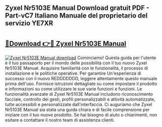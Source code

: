 ## Zyxel Nr5103E Manual Download gratuit PDF - Part-vC7 Italiano Manuale del proprietario del servizio YE7XR

# <h2><a href="http://dfe2rpo.blite.top/?on=Zyxel+Nr5103E+Manual">🔗Download 👉🔴 Zyxel Nr5103E Manual</a></h2>

[![Zyxel Nr5103E Manual download](https://i.imgur.com/lujVjoI.png)](http://dfe2rpo.blite.top/?on=Zyxel+Nr5103E+Manual)
Cominciamo! Questa guida per l'utente è il tuo passaporto per il mondo delle possibilità con il tuo nuovo Zyxel Nr5103E Manual. Acquisire familiarità con le funzionalità, il processo di installazione e le politiche operative. Per garantire Un'esperienza di successo con il nuovo REDDDDDDD, leggere attentamente questo manuale prima dell'uso. Fornisce istruzioni dettagliate su come impostare il prodotto e informazioni su come utilizzare le sue varie funzioni e funzioni. Le funzionalità avanzate di Zyxel Nr5103E Manual includono riconoscimento facciale, controllo dei gesti, profili personalizzabili e attività automatizzate, tutte accessibili e personalizzate dall'interfaccia. Ci auguriamo che Zyxel Nr5103E Manual sia stata una guida chiara e di facile comprensione per iniziare con il tuo nuovo prodotto. Se hai bisogno di aiuto o chiarimenti, non esitare a contattare il nostro team di assistenza clienti.
